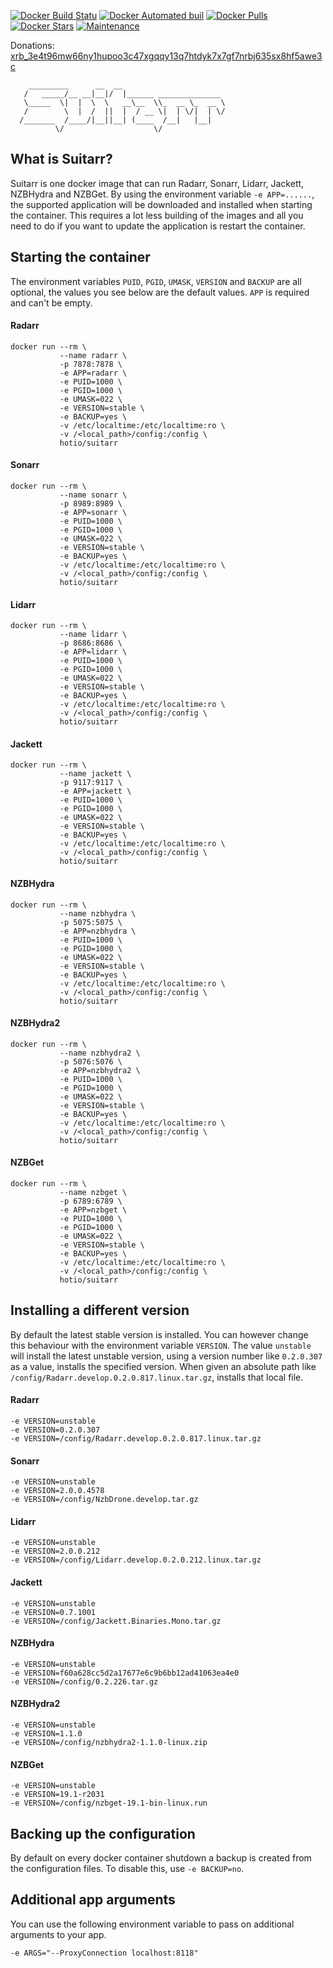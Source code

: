 [![Docker Build Statu](https://img.shields.io/docker/build/hotio/suitarr.svg?style=flat-square)](https://hub.docker.com/r/hotio/suitarr)
[![Docker Automated buil](https://img.shields.io/docker/automated/hotio/suitarr.svg?style=flat-square)](https://hub.docker.com/r/hotio/suitarr)
[![Docker Pulls](https://img.shields.io/docker/pulls/hotio/suitarr.svg?style=flat-square)](https://hub.docker.com/r/hotio/suitarr)
[![Docker Stars](https://img.shields.io/docker/stars/hotio/suitarr.svg?style=flat-square)](https://hub.docker.com/r/hotio/suitarr)
[![Maintenance](https://img.shields.io/maintenance/yes/2018.svg?style=flat-square)](https://github.com/hotio/docker-suitarr)

Donations: [xrb_3e4t96mw66ny1hupoo3c47xgqqy13q7htdyk7x7gf7nrbj635sx8hf5awe3c](https://raiblocks.net/account/index.php?acc=xrb_3e4t96mw66ny1hupoo3c47xgqqy13q7htdyk7x7gf7nrbj635sx8hf5awe3c)

```
    _________      __  __
   /   _____/__ __|__|/  |______ ______________
   \_____  \|  |  \  \   __\__  \\_  __ \_  __ \
   /        \  |  /  ||  |  / __ \|  | \/|  | \/
  /_______  /____/|__||__| (____  /__|   |__|
          \/                    \/
```

## What is Suitarr?

Suitarr is one docker image that can run Radarr, Sonarr, Lidarr, Jackett, NZBHydra and NZBGet. By using the environment variable `-e APP=......`, the supported application will be downloaded and installed when starting the container.
This requires a lot less building of the images and all you need to do if you want to update the application is restart the container.

## Starting the container

The environment variables `PUID`, `PGID`, `UMASK`, `VERSION` and `BACKUP` are all optional, the values you see below are the default values. `APP` is required and can't be empty.

#### Radarr

```
docker run --rm \
           --name radarr \
           -p 7878:7878 \
           -e APP=radarr \
           -e PUID=1000 \
           -e PGID=1000 \
           -e UMASK=022 \
           -e VERSION=stable \
           -e BACKUP=yes \
           -v /etc/localtime:/etc/localtime:ro \
           -v /<local_path>/config:/config \
           hotio/suitarr
```

#### Sonarr

```
docker run --rm \
           --name sonarr \
           -p 8989:8989 \
           -e APP=sonarr \
           -e PUID=1000 \
           -e PGID=1000 \
           -e UMASK=022 \
           -e VERSION=stable \
           -e BACKUP=yes \
           -v /etc/localtime:/etc/localtime:ro \
           -v /<local_path>/config:/config \
           hotio/suitarr
```

#### Lidarr

```
docker run --rm \
           --name lidarr \
           -p 8686:8686 \
           -e APP=lidarr \
           -e PUID=1000 \
           -e PGID=1000 \
           -e UMASK=022 \
           -e VERSION=stable \
           -e BACKUP=yes \
           -v /etc/localtime:/etc/localtime:ro \
           -v /<local_path>/config:/config \
           hotio/suitarr
```

#### Jackett

```
docker run --rm \
           --name jackett \
           -p 9117:9117 \
           -e APP=jackett \
           -e PUID=1000 \
           -e PGID=1000 \
           -e UMASK=022 \
           -e VERSION=stable \
           -e BACKUP=yes \
           -v /etc/localtime:/etc/localtime:ro \
           -v /<local_path>/config:/config \
           hotio/suitarr
```

#### NZBHydra

```
docker run --rm \
           --name nzbhydra \
           -p 5075:5075 \
           -e APP=nzbhydra \
           -e PUID=1000 \
           -e PGID=1000 \
           -e UMASK=022 \
           -e VERSION=stable \
           -e BACKUP=yes \
           -v /etc/localtime:/etc/localtime:ro \
           -v /<local_path>/config:/config \
           hotio/suitarr
```

#### NZBHydra2

```
docker run --rm \
           --name nzbhydra2 \
           -p 5076:5076 \
           -e APP=nzbhydra2 \
           -e PUID=1000 \
           -e PGID=1000 \
           -e UMASK=022 \
           -e VERSION=stable \
           -e BACKUP=yes \
           -v /etc/localtime:/etc/localtime:ro \
           -v /<local_path>/config:/config \
           hotio/suitarr
```

#### NZBGet

```
docker run --rm \
           --name nzbget \
           -p 6789:6789 \
           -e APP=nzbget \
           -e PUID=1000 \
           -e PGID=1000 \
           -e UMASK=022 \
           -e VERSION=stable \
           -e BACKUP=yes \
           -v /etc/localtime:/etc/localtime:ro \
           -v /<local_path>/config:/config \
           hotio/suitarr
```

## Installing a different version

By default the latest stable version is installed. You can however change this behaviour with the environment variable `VERSION`.
The value `unstable` will install the latest unstable version, using a version number like `0.2.0.307` as a value, installs the specified version.
When given an absolute path like `/config/Radarr.develop.0.2.0.817.linux.tar.gz`, installs that local file.

#### Radarr

```
-e VERSION=unstable
-e VERSION=0.2.0.307
-e VERSION=/config/Radarr.develop.0.2.0.817.linux.tar.gz
```

#### Sonarr

```
-e VERSION=unstable
-e VERSION=2.0.0.4578
-e VERSION=/config/NzbDrone.develop.tar.gz
```

#### Lidarr

```
-e VERSION=unstable
-e VERSION=2.0.0.212
-e VERSION=/config/Lidarr.develop.0.2.0.212.linux.tar.gz
```

#### Jackett

```
-e VERSION=unstable
-e VERSION=0.7.1001
-e VERSION=/config/Jackett.Binaries.Mono.tar.gz
```

#### NZBHydra

```
-e VERSION=unstable
-e VERSION=f60a628cc5d2a17677e6c9b6bb12ad41063ea4e0
-e VERSION=/config/0.2.226.tar.gz
```

#### NZBHydra2

```
-e VERSION=unstable
-e VERSION=1.1.0
-e VERSION=/config/nzbhydra2-1.1.0-linux.zip
```

#### NZBGet

```
-e VERSION=unstable
-e VERSION=19.1-r2031
-e VERSION=/config/nzbget-19.1-bin-linux.run
```

## Backing up the configuration

By default on every docker container shutdown a backup is created from the configuration files.
To disable this, use `-e BACKUP=no`.

## Additional app arguments

You can use the following environment variable to pass on additional arguments to your app.

```
-e ARGS="--ProxyConnection localhost:8118"
```

